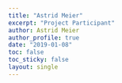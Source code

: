 ```yaml
---
title: "Astrid Meier"
excerpt: "Project Participant"
author: Astrid Meier
author_profile: true
date: "2019-01-08"
toc: false
toc_sticky: false
layout: single
---
```

